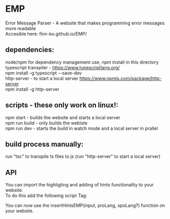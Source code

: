 # EMP

Error Message Parser - A website that makes programming error messages more readable  
Accesible here: finn-ko.github.io/EMP/  

## dependencies:

node/npm for dependency management use, npm install in this directory  
typescript transpiler - https://www.typescriptlang.org/  
  npm install -g typescript --save-dev  
http-server - to start a local server https://www.npmjs.com/package/http-server  
  npm install -g http-server  
  
## scripts - these only work on linux!:

npm start - builds the website and starts a local server  
npm run build - only builds the webiste  
npm run dev - starts the build in watch mode and a local server in prallel

## build process manually:
 
run "tsc" to transpile ts files to js
(run "http-server" to start a local server)  
  
## API  
  
You can import the highligting and adding of hints functionality to your website.  
To do this add the following script Tag:  
<script type="module"> import insertHintsEMP from '../EMP/js/app.js'; </script>  
You can now use the insertHintsEMP(input, proLang, spoLang?) function on your website.